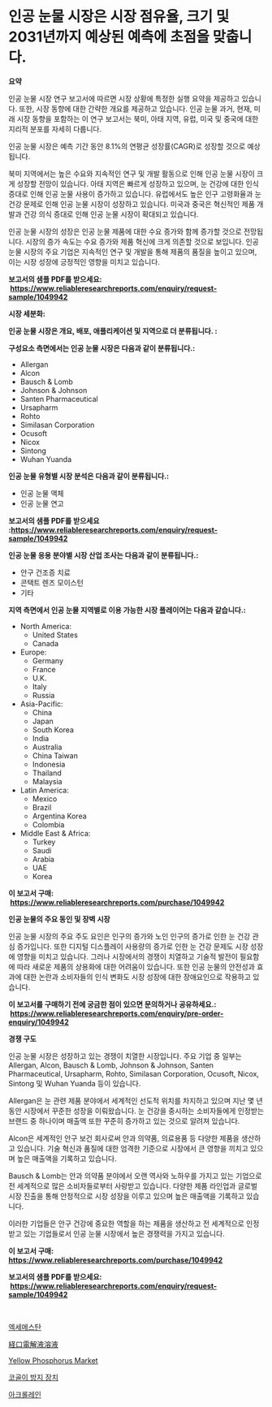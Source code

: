 <p><h1>인공 눈물 시장은 시장 점유율, 크기 및 2031년까지 예상된 예측에 초점을 맞춥니다.</h1></p><p><strong>요약</strong></p>
<p><p>인공 눈물 시장 연구 보고서에 따르면 시장 상황에 특정한 실행 요약을 제공하고 있습니다. 또한, 시장 동향에 대한 간략한 개요를 제공하고 있습니다. 인공 눈물 과거, 현재, 미래 시장 동향을 포함하는 이 연구 보고서는 북미, 아태 지역, 유럽, 미국 및 중국에 대한 지리적 분포를 자세히 다룹니다. </p><p>인공 눈물 시장은 예측 기간 동안 8.1%의 연평균 성장률(CAGR)로 성장할 것으로 예상됩니다. </p><p>북미 지역에서는 높은 수요와 지속적인 연구 및 개발 활동으로 인해 인공 눈물 시장이 크게 성장할 전망이 있습니다. 아태 지역은 빠르게 성장하고 있으며, 눈 건강에 대한 인식 증대로 인해 인공 눈물 사용이 증가하고 있습니다. 유럽에서도 높은 인구 고령화율과 눈 건강 문제로 인해 인공 눈물 시장이 성장하고 있습니다. 미국과 중국은 혁신적인 제품 개발과 건강 의식 증대로 인해 인공 눈물 시장이 확대되고 있습니다.</p><p>인공 눈물 시장의 성장은 인공 눈물 제품에 대한 수요 증가와 함께 증가할 것으로 전망됩니다. 시장의 증가 속도는 수요 증가와 제품 혁신에 크게 의존할 것으로 보입니다. 인공 눈물 시장의 주요 기업은 지속적인 연구 및 개발을 통해 제품의 품질을 높이고 있으며, 이는 시장 성장에 긍정적인 영향을 미치고 있습니다.</p></p>
<p><strong>보고서의 샘플 PDF를 받으세요: &nbsp;<a href="https://www.reliableresearchreports.com/enquiry/request-sample/1049942">https://www.reliableresearchreports.com/enquiry/request-sample/1049942</a></strong></p>
<p><strong>시장 세분화:</strong></p>
<p><strong> 인공 눈물 시장은 개요, 배포, 애플리케이션 및 지역으로 더 분류됩니다. :</strong></p>
<p><strong>구성요소 측면에서는 인공 눈물 시장은 다음과 같이 분류됩니다.:</strong></p>
<p><ul><li>Allergan</li><li>Alcon</li><li>Bausch & Lomb</li><li>Johnson & Johnson</li><li>Santen Pharmaceutical</li><li>Ursapharm</li><li>Rohto</li><li>Similasan Corporation</li><li>Ocusoft</li><li>Nicox</li><li>Sintong</li><li>Wuhan Yuanda</li></ul></p>
<p><strong> 인공 눈물 유형별 시장 분석은 다음과 같이 분류됩니다.:</strong></p>
<p><ul><li>인공 눈물 액체</li><li>인공 눈물 연고</li></ul></p>
<p><strong>보고서의 샘플 PDF를 받으세요 :<a href="https://www.reliableresearchreports.com/enquiry/request-sample/1049942">https://www.reliableresearchreports.com/enquiry/request-sample/1049942</a></strong></p>
<p><strong> 인공 눈물 응용 분야별 시장 산업 조사는 다음과 같이 분류됩니다.:</strong></p>
<p><ul><li>안구 건조증 치료</li><li>콘택트 렌즈 모이스턴</li><li>기타</li></ul></p>
<p><strong>지역 측면에서 인공 눈물 지역별로 이용 가능한 시장 플레이어는 다음과 같습니다.:</strong></p>
<p><ul>
    <li>
        North America:
        <ul>
            <li>United States</li>
            <li>Canada</li>
        </ul>
    </li>
    <li>
        Europe:
        <ul>
            <li>Germany</li>
            <li>France</li>
            <li>U.K.</li>
            <li>Italy</li>
            <li>Russia</li>
        </ul>
    </li>
    <li>
        Asia-Pacific:
        <ul>
            <li>China</li>
            <li>Japan</li>
            <li>South Korea</li>
            <li>India</li>
            <li>Australia</li>
            <li>China Taiwan</li>
            <li>Indonesia</li>
            <li>Thailand</li>
            <li>Malaysia</li>
        </ul>
    </li>
    <li>
        Latin America:
        <ul>
            <li>Mexico</li>
            <li>Brazil</li>
            <li>Argentina Korea</li>
            <li>Colombia</li>
        </ul>
    </li>
    <li>
        Middle East & Africa:
        <ul>
            <li>Turkey</li>
            <li>Saudi</li>
            <li>Arabia</li>
            <li>UAE</li>
            <li>Korea</li>
        </ul>
    </li>
    </ul></p>
<p><strong>이 보고서 구매: &nbsp;<a href="https://www.reliableresearchreports.com/purchase/1049942">https://www.reliableresearchreports.com/purchase/1049942</a></strong></p>
<p><strong>인공 눈물의 주요 동인 및 장벽 시장</strong></p>
<p><p>인공 눈물 시장의 주요 주도 요인은 인구의 증가와 노인 인구의 증가로 인한 눈 건강 관심 증가입니다. 또한 디지털 디스플레이 사용량의 증가로 인한 눈 건강 문제도 시장 성장에 영향을 미치고 있습니다. 그러나 시장에서의 경쟁이 치열하고 기술적 발전이 필요함에 따라 새로운 제품의 상용화에 대한 어려움이 있습니다. 또한 인공 눈물의 안전성과 효과에 대한 논란과 소비자들의 인식 변화도 시장 성장에 대한 장애요인으로 작용하고 있습니다.</p></p>
<p><strong>이 보고서를 구매하기 전에 궁금한 점이 있으면 문의하거나 공유하세요.: &nbsp;<a href="https://www.reliableresearchreports.com/enquiry/pre-order-enquiry/1049942">https://www.reliableresearchreports.com/enquiry/pre-order-enquiry/1049942</a></strong></p>
<p><strong>경쟁 구도</strong></p>
<p><p>인공 눈물 시장은 성장하고 있는 경쟁이 치열한 시장입니다. 주요 기업 중 일부는 Allergan, Alcon, Bausch & Lomb, Johnson & Johnson, Santen Pharmaceutical, Ursapharm, Rohto, Similasan Corporation, Ocusoft, Nicox, Sintong 및 Wuhan Yuanda 등이 있습니다.</p><p>Allergan은 눈 관련 제품 분야에서 세계적인 선도적 위치를 차지하고 있으며 지난 몇 년 동안 시장에서 꾸준한 성장을 이뤄왔습니다. 눈 건강을 중시하는 소비자들에게 인정받는 브랜드 중 하나이며 매출액 또한 꾸준히 증가하고 있는 것으로 알려져 있습니다.</p><p>Alcon은 세계적인 안구 보건 회사로써 안과 의약품, 의료용품 등 다양한 제품을 생산하고 있습니다. 기술 혁신과 품질에 대한 엄격한 기준으로 시장에서 큰 영향을 끼치고 있으며 높은 매출액을 기록하고 있습니다.</p><p>Bausch & Lomb는 안과 의약품 분야에서 오랜 역사와 노하우를 가지고 있는 기업으로 전 세계적으로 많은 소비자들로부터 사랑받고 있습니다. 다양한 제품 라인업과 글로벌 시장 진출을 통해 안정적으로 시장 성장을 이루고 있으며 높은 매출액을 기록하고 있습니다.</p><p>이러한 기업들은 안구 건강에 중요한 역할을 하는 제품을 생산하고 전 세계적으로 인정받고 있는 기업들로서 인공 눈물 시장에서 높은 경쟁력을 가지고 있습니다.</p></p>
<p><strong>이 보고서 구매: &nbsp; <a href="https://www.reliableresearchreports.com/purchase/1049942">https://www.reliableresearchreports.com/purchase/1049942</a></strong></p>
<p><strong>보고서의 샘플 PDF를 받으세요: &nbsp;<a href="https://www.reliableresearchreports.com/enquiry/request-sample/1049942">https://www.reliableresearchreports.com/enquiry/request-sample/1049942</a></strong><strong></strong></p>
<p>&nbsp;</p>
<p><p><a href="https://medium.com/@percyhagernes9778/exemestane-%EC%8B%9C%EC%9E%A5-%EC%A2%85%EB%A5%98-%EC%9D%91%EC%9A%A9-%EB%B0%8F-%EC%A7%80%EB%A6%AC%EB%B3%84-%EC%A2%85%ED%95%A9-%ED%8F%89%EA%B0%80-ebb02bd8af74">엑세메스탄</a></p><p><a href="https://medium.com/@briaabshire64/%E5%8F%A3%E8%85%94%E9%9B%BB%E8%A7%A3%E8%B3%AA%E8%A3%BD%E5%89%A4%E5%B8%82%E5%A0%B4-%E3%82%BF%E3%82%A4%E3%83%97-%E5%BF%9C%E7%94%A8-%E3%81%8A%E3%82%88%E3%81%B3%E5%9C%B0%E7%90%86%E3%81%AB%E3%82%88%E3%82%8B%E5%8C%85%E6%8B%AC%E7%9A%84%E8%A9%95%E4%BE%A1-530ba3fa7418">経口電解液溶液</a></p><p><a href="https://github.com/jsmusil/Market-Research-Report-List-2/blob/main/yellow-phosphorus-market.md">Yellow Phosphorus Market</a></p><p><a href="https://github.com/vs10l4sfg5c/Market-Research-Report-List-1/blob/main/2783362189783.md">코골이 방지 장치</a></p><p><a href="https://github.com/crfsywufhm81415/Market-Research-Report-List-1/blob/main/5096471189782.md">아크롤레인</a></p></p>